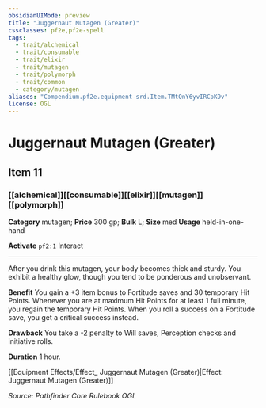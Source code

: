 ```yaml
---
obsidianUIMode: preview
title: "Juggernaut Mutagen (Greater)"
cssclasses: pf2e,pf2e-spell
tags:
  - trait/alchemical
  - trait/consumable
  - trait/elixir
  - trait/mutagen
  - trait/polymorph
  - trait/common
  - category/mutagen
aliases: "Compendium.pf2e.equipment-srd.Item.TMtQnY6yvIRCpK9v"
license: OGL
---
```

# Juggernaut Mutagen (Greater)
## Item 11
### [[alchemical]][[consumable]][[elixir]][[mutagen]][[polymorph]]

**Category** mutagen; 
**Price** 300 gp; 
**Bulk** L; **Size** med
**Usage** held-in-one-hand

**Activate** `pf2:1` Interact

* * *

After you drink this mutagen, your body becomes thick and sturdy. You exhibit a healthy glow, though you tend to be ponderous and unobservant.

**Benefit** You gain a +3 item bonus to Fortitude saves and 30 temporary Hit Points. Whenever you are at maximum Hit Points for at least 1 full minute, you regain the temporary Hit Points. When you roll a success on a Fortitude save, you get a critical success instead.

**Drawback** You take a -2 penalty to Will saves, Perception checks and initiative rolls.

**Duration** 1 hour.

[[Equipment Effects/Effect_ Juggernaut Mutagen (Greater)|Effect: Juggernaut Mutagen (Greater)]]

*Source: Pathfinder Core Rulebook*
*OGL*